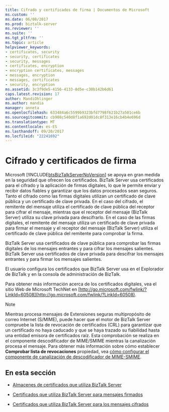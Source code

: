 ```yaml
---
title: Cifrado y certificados de firma | Documentos de Microsoft
ms.custom: ''
ms.date: 06/08/2017
ms.prod: biztalk-server
ms.reviewer: ''
ms.suite: ''
ms.tgt_pltfrm: ''
ms.topic: article
helpviewer_keywords:
- certificates, security
- security, certificates
- security, messages
- certificates, encryption
- encryption certificates, messages
- messages, encryption
- messages, certificates
- security, encryption
ms.assetid: 3c3f9de5-4156-4133-8d5e-c30b142b6d61
caps.latest.revision: 17
author: MandiOhlinger
ms.author: mandia
manager: anneta
ms.openlocfilehash: 633484a6c5599b9323bfd7798f621b27a501ce6b
ms.sourcegitcommit: cb908c540d8f1a692d01dc8f313e16cb4b4e696d
ms.translationtype: MT
ms.contentlocale: es-ES
ms.lasthandoff: 09/20/2017
ms.locfileid: "22241692"
---
```

# <a name="encryption-and-signing-certificates"></a>Cifrado y certificados de firma
Microsoft [!INCLUDE[btsBizTalkServerNoVersion](../includes/btsbiztalkservernoversion-md.md)] se apoya en gran medida en la seguridad que ofrecen los certificados. BizTalk Server usa certificados para el cifrado y la aplicación de firmas digitales, lo que le permite enviar y recibir datos fiables y garantizar que los datos procesados sean seguros. Tanto el cifrado como las firmas digitales utilizan un certificado de clave pública y un certificado de clave privada. En el caso del cifrado, el remitente del mensaje utiliza el certificado de clave pública del receptor para cifrar el mensaje, mientras que el receptor del mensaje (BizTalk Server) utiliza su clave privada para descifrarlo. En el caso de las firmas digitales, el remitente del mensaje utiliza un certificado de clave privada para firmar el mensaje y el receptor del mensaje (BizTalk Server) utiliza el certificado de clave pública del remitente para comprobar la firma.  
  
 BizTalk Server usa certificados de clave pública para comprobar las firmas digitales de los mensajes entrantes y para cifrar los mensajes salientes. BizTalk Server usa certificados de clave privada para descifrar los mensajes entrantes y para firmar los mensajes salientes.  
  
 El usuario configura los certificados que BizTalk Server usa en el Explorador de BizTalk y en la consola de administración de BizTalk.  
  
 Para obtener más información acerca de los certificados digitales, vea el sitio Web de Microsoft TechNet en [http://go.microsoft.com/fwlink/?LinkId=60508](http://go.microsoft.com/fwlink/?LinkId=60508).  
  
> [!NOTE]
>  Mientras procesa mensajes de Extensiones seguras multipropósito de correo Internet (S/MIME), puede hacer que el motor de BizTalk Server compruebe la lista de revocación de certificados (CRL) para garantizar que un certificado no haya caducado y que se haya trazado su fiabilidad hasta una entidad emisora de certificados raíz. Esta comprobación se realiza en el componente descodificador de MIME/SMIME mientras la canalización procesa el mensaje. Para obtener más información sobre cómo establecer **Comprobar lista de revocaciones** propiedad, vea [cómo configurar el componente de canalización de descodificador de MIME-SMIME](../core/how-to-configure-the-mime-smime-decoder-pipeline-component.md).  
  
## <a name="in-this-section"></a>En esta sección  
  
-   [Almacenes de certificados que utiliza BizTalk Server](../core/certificate-stores-that-biztalk-server-uses.md)  
  
-   [Certificados que utiliza BizTalk Server para mensajes firmados](../core/certificates-that-biztalk-server-uses-for-signed-messages.md)  
  
-   [Certificados que utiliza BizTalk Server para los mensajes cifrados](../core/certificates-that-biztalk-server-uses-for-encrypted-messages.md)